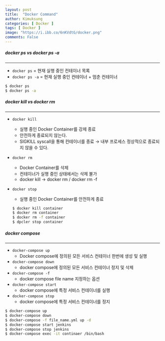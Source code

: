 ```yaml
---
layout: post
title:  "Docker Command"
author: Kimuksung
categories: [ Docker ]
tags: [ Docker ]
image: "https://i.ibb.co/6nKVdtG/docker.png"
comments: False
---
```


##### docker ps vs docker ps -a
---
- `docker ps` = 현재 실행 중인 컨테이너 목록
- `docker ps -a` = 현재 실행 중인 컨테이너 + 멈춘 컨테이너

```bash
$ docker ps
$ docker ps -a
```

##### docker kill vs docker rm
---
- `docker kill`
    - 실행 중인 Docker Container를 강제 종료
    - 안전하게 종료되지 않는다.
    - SIGKILL syscall을 통해 컨테이너를 종료 → 내부 프로세스 정상적으로 종료되지 않을 수 있다.
- `docker rm`
    - Docker Container를 삭제
    - 컨테이너가 실행 중인 상태에서는 삭제 불가
    - docker kill → docker rm / docker rm -f
- `docker stop`
    - 실행 중인 Docker Container를 안전하게 종료
    
    ```bash
    $ docker kill container
    $ docker rm container
    $ docker rm -f container
    $ dpcler stop container
    ```
    

##### docker compose
---
- `docker-compose up`
    - Docker compose에 정의된 모든 서비스 컨테이너 한번에 생성 및 실행
- `docker-compose down`
    - docker compose에 정의된 모든 서비스 컨테이너 정지 및 삭제
- `docker-compose -f`
    - docker compose file name 지정하는 옵션
- `docker-compose start`
    - docker compose에 특정 서비스 컨테이너를 실행
- `docker-compose stop`
    - docker compose에 특정 서비스 컨테이너를 정지

```bash
$ docker-compose up 
$ docker-compose down
$ docker-compose -f file_name.yml up -d
$ docker-compose start jenkins
$ docker-compose stop jenkins
$ docker-compose exec -it continaer /bin/bash
```